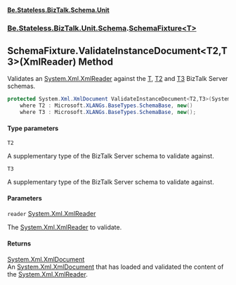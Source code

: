 #### [Be.Stateless.BizTalk.Schema.Unit](README.md 'README')
### [Be.Stateless.BizTalk.Unit.Schema](Be.Stateless.BizTalk.Unit.Schema.md 'Be.Stateless.BizTalk.Unit.Schema').[SchemaFixture&lt;T&gt;](SchemaFixture_T_.md 'Be.Stateless.BizTalk.Unit.Schema.SchemaFixture<T>')

## SchemaFixture<T>.ValidateInstanceDocument<T2,T3>(XmlReader) Method

Validates an [System.Xml.XmlReader](https://docs.microsoft.com/en-us/dotnet/api/System.Xml.XmlReader 'System.Xml.XmlReader') against the [T](SchemaFixture_T_.md#Be.Stateless.BizTalk.Unit.Schema.SchemaFixture_T_.T 'Be.Stateless.BizTalk.Unit.Schema.SchemaFixture<T>.T'), [T2](SchemaFixture_T_.ValidateInstanceDocument_T2,T3_(XmlReader).md#Be.Stateless.BizTalk.Unit.Schema.SchemaFixture_T_.ValidateInstanceDocument_T2,T3_(System.Xml.XmlReader).T2 'Be.Stateless.BizTalk.Unit.Schema.SchemaFixture<T>.ValidateInstanceDocument<T2,T3>(System.Xml.XmlReader).T2') and
[T3](SchemaFixture_T_.ValidateInstanceDocument_T2,T3_(XmlReader).md#Be.Stateless.BizTalk.Unit.Schema.SchemaFixture_T_.ValidateInstanceDocument_T2,T3_(System.Xml.XmlReader).T3 'Be.Stateless.BizTalk.Unit.Schema.SchemaFixture<T>.ValidateInstanceDocument<T2,T3>(System.Xml.XmlReader).T3') BizTalk Server schemas.

```csharp
protected System.Xml.XmlDocument ValidateInstanceDocument<T2,T3>(System.Xml.XmlReader reader)
    where T2 : Microsoft.XLANGs.BaseTypes.SchemaBase, new()
    where T3 : Microsoft.XLANGs.BaseTypes.SchemaBase, new();
```
#### Type parameters

<a name='Be.Stateless.BizTalk.Unit.Schema.SchemaFixture_T_.ValidateInstanceDocument_T2,T3_(System.Xml.XmlReader).T2'></a>

`T2`

A supplementary type of the BizTalk Server schema to validate against.

<a name='Be.Stateless.BizTalk.Unit.Schema.SchemaFixture_T_.ValidateInstanceDocument_T2,T3_(System.Xml.XmlReader).T3'></a>

`T3`

A supplementary type of the BizTalk Server schema to validate against.
#### Parameters

<a name='Be.Stateless.BizTalk.Unit.Schema.SchemaFixture_T_.ValidateInstanceDocument_T2,T3_(System.Xml.XmlReader).reader'></a>

`reader` [System.Xml.XmlReader](https://docs.microsoft.com/en-us/dotnet/api/System.Xml.XmlReader 'System.Xml.XmlReader')

The [System.Xml.XmlReader](https://docs.microsoft.com/en-us/dotnet/api/System.Xml.XmlReader 'System.Xml.XmlReader') to validate.

#### Returns
[System.Xml.XmlDocument](https://docs.microsoft.com/en-us/dotnet/api/System.Xml.XmlDocument 'System.Xml.XmlDocument')  
An [System.Xml.XmlDocument](https://docs.microsoft.com/en-us/dotnet/api/System.Xml.XmlDocument 'System.Xml.XmlDocument') that has loaded and validated the content of the [System.Xml.XmlReader](https://docs.microsoft.com/en-us/dotnet/api/System.Xml.XmlReader 'System.Xml.XmlReader').